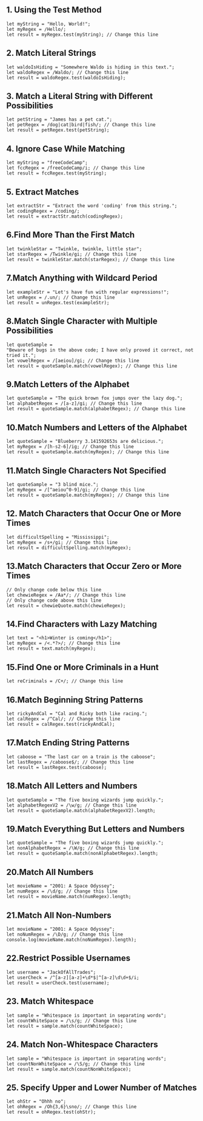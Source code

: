 ## 1. Using the Test Method
    let myString = "Hello, World!";
    let myRegex = /Hello/;
    let result = myRegex.test(myString); // Change this line

## 2. Match Literal Strings
    let waldoIsHiding = "Somewhere Waldo is hiding in this text.";
    let waldoRegex = /Waldo/; // Change this line
    let result = waldoRegex.test(waldoIsHiding);

## 3. Match a Literal String with Different Possibilities
    let petString = "James has a pet cat.";
    let petRegex = /dog|cat|bird|fish/; // Change this line
    let result = petRegex.test(petString);

## 4. Ignore Case While Matching
    let myString = "freeCodeCamp";
    let fccRegex = /freeCodeCamp/i; // Change this line
    let result = fccRegex.test(myString);

## 5. Extract Matches
    let extractStr = "Extract the word 'coding' from this string.";
    let codingRegex = /coding/;
    let result = extractStr.match(codingRegex);

## 6.Find More Than the First Match
    let twinkleStar = "Twinkle, twinkle, little star";
    let starRegex = /Twinkle/gi; // Change this line
    let result = twinkleStar.match(starRegex); // Change this line

## 7.Match Anything with Wildcard Period
    let exampleStr = "Let's have fun with regular expressions!";
    let unRegex = /.un/; // Change this line
    let result = unRegex.test(exampleStr);

## 8.Match Single Character with Multiple Possibilities
    let quoteSample =
    "Beware of bugs in the above code; I have only proved it correct, not tried it.";
    let vowelRegex = /[aeiou]/gi; // Change this line
    let result = quoteSample.match(vowelRegex); // Change this line

## 9.Match Letters of the Alphabet
    let quoteSample = "The quick brown fox jumps over the lazy dog.";
    let alphabetRegex = /[a-z]/gi; // Change this line
    let result = quoteSample.match(alphabetRegex); // Change this line

## 10.Match Numbers and Letters of the Alphabet
    let quoteSample = "Blueberry 3.141592653s are delicious.";
    let myRegex = /[h-s2-6]/ig; // Change this line
    let result = quoteSample.match(myRegex); // Change this line

## 11.Match Single Characters Not Specified
    let quoteSample = "3 blind mice.";
    let myRegex = /[^aeiou^0-9]/gi; // Change this line
    let result = quoteSample.match(myRegex); // Change this line

## 12. Match Characters that Occur One or More Times
    let difficultSpelling = "Mississippi";
    let myRegex = /s+/gi; // Change this line
    let result = difficultSpelling.match(myRegex);

## 13.Match Characters that Occur Zero or More Times
    // Only change code below this line
    let chewieRegex = /Aa*/; // Change this line
    // Only change code above this line
    let result = chewieQuote.match(chewieRegex);

## 14.Find Characters with Lazy Matching
    let text = "<h1>Winter is coming</h1>";
    let myRegex = /<.*?>/; // Change this line
    let result = text.match(myRegex);

## 15.Find One or More Criminals in a Hunt
    let reCriminals = /C+/; // Change this line

## 16.Match Beginning String Patterns
    let rickyAndCal = "Cal and Ricky both like racing.";
    let calRegex = /^Cal/; // Change this line
    let result = calRegex.test(rickyAndCal);

## 17.Match Ending String Patterns
    let caboose = "The last car on a train is the caboose";
    let lastRegex = /caboose$/; // Change this line
    let result = lastRegex.test(caboose);

## 18.Match All Letters and Numbers
    let quoteSample = "The five boxing wizards jump quickly.";
    let alphabetRegexV2 = /\w/g; // Change this line
    let result = quoteSample.match(alphabetRegexV2).length;

## 19.Match Everything But Letters and Numbers
    let quoteSample = "The five boxing wizards jump quickly.";
    let nonAlphabetRegex = /\W/g; // Change this line
    let result = quoteSample.match(nonAlphabetRegex).length;

## 20.Match All Numbers
    let movieName = "2001: A Space Odyssey";
    let numRegex = /\d/g; // Change this line
    let result = movieName.match(numRegex).length;

## 21.Match All Non-Numbers
    let movieName = "2001: A Space Odyssey";
    let noNumRegex = /\D/g; // Change this line
    console.log(movieName.match(noNumRegex).length);

## 22.Restrict Possible Usernames
    let username = "JackOfAllTrades";
    let userCheck = /^[a-z][a-z]+\d*$|^[a-z]\d\d+$/i;
    let result = userCheck.test(username);

## 23. Match Whitespace
    let sample = "Whitespace is important in separating words";
    let countWhiteSpace = /\s/g; // Change this line
    let result = sample.match(countWhiteSpace);

## 24. Match Non-Whitespace Characters
    let sample = "Whitespace is important in separating words";
    let countNonWhiteSpace = /\S/g; // Change this line
    let result = sample.match(countNonWhiteSpace);

## 25. Specify Upper and Lower Number of Matches
    let ohStr = "Ohhh no";
    let ohRegex = /Oh{3,6}\sno/; // Change this line
    let result = ohRegex.test(ohStr);